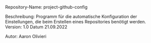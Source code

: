 Repository-Name: project-github-config

Beschreibung: Programm für die automatische Konfiguration der Einstellungen, die beim Erstellen eines Repositories benötigt werden.
Version: 1.0
Datum 21.09.2022

Autor: Aaron Olivieri

